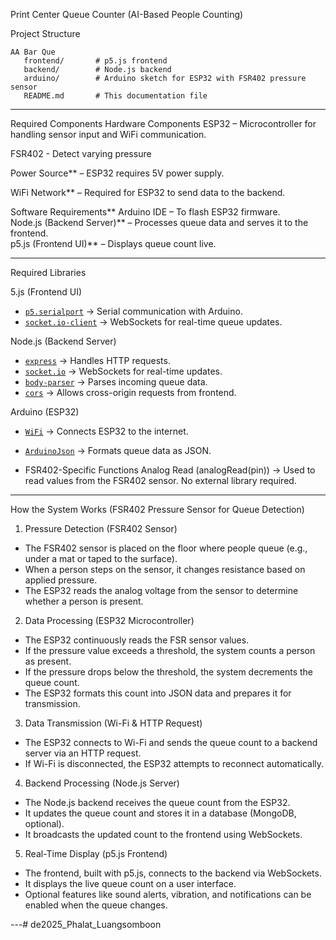 Print Center Queue Counter (AI-Based People Counting)

Project Structure
```
AA Bar Que
   frontend/       # p5.js frontend
   backend/        # Node.js backend
   arduino/        # Arduino sketch for ESP32 with FSR402 pressure sensor
   README.md       # This documentation file
```

---

 Required Components
 Hardware Components
  ESP32 – Microcontroller for handling sensor input and WiFi communication.

  FSR402 - Detect varying pressure
  
  Power Source** – ESP32 requires 5V power supply.
  
  WiFi Network** – Required for ESP32 to send data to the backend.  

Software Requirements**
  Arduino IDE – To flash ESP32 firmware.  
  Node.js (Backend Server)** – Processes queue data and serves it to the frontend.  
  p5.js (Frontend UI)** – Displays queue count live.  

---

Required Libraries

5.js (Frontend UI)
- [`p5.serialport`](https://github.com/p5-serial/p5.serialport) → Serial communication with Arduino.
- [`socket.io-client`](https://socket.io/docs/v4/client-api/) → WebSockets for real-time queue updates.

Node.js (Backend Server)
- [`express`](https://www.npmjs.com/package/express) → Handles HTTP requests.
- [`socket.io`](https://www.npmjs.com/package/socket.io) → WebSockets for real-time updates.
- [`body-parser`](https://www.npmjs.com/package/body-parser) → Parses incoming queue data.
- [`cors`](https://www.npmjs.com/package/cors) → Allows cross-origin requests from frontend.

Arduino (ESP32)
- [`WiFi`](https://www.arduino.cc/en/Reference/WiFi) → Connects ESP32 to the internet.
- [`ArduinoJson`](https://arduinojson.org/) → Formats queue data as JSON.

  
- FSR402-Specific Functions
Analog Read (analogRead(pin)) → Used to read values from the FSR402 sensor. No external library required.



---

How the System Works (FSR402 Pressure Sensor for Queue Detection)
1. Pressure Detection (FSR402 Sensor)
* The FSR402 sensor is placed on the floor where people queue (e.g., under a mat or taped to the surface).
* When a person steps on the sensor, it changes resistance based on applied pressure.
* The ESP32 reads the analog voltage from the sensor to determine whether a person is present.
2. Data Processing (ESP32 Microcontroller)
* The ESP32 continuously reads the FSR sensor values.
* If the pressure value exceeds a threshold, the system counts a person as present.
* If the pressure drops below the threshold, the system decrements the queue count.
* The ESP32 formats this count into JSON data and prepares it for transmission.
3. Data Transmission (Wi-Fi & HTTP Request)
* The ESP32 connects to Wi-Fi and sends the queue count to a backend server via an HTTP request.
* If Wi-Fi is disconnected, the ESP32 attempts to reconnect automatically.
4. Backend Processing (Node.js Server)
* The Node.js backend receives the queue count from the ESP32.
* It updates the queue count and stores it in a database (MongoDB, optional).
* It broadcasts the updated count to the frontend using WebSockets.
5. Real-Time Display (p5.js Frontend)
* The frontend, built with p5.js, connects to the backend via WebSockets.
* It displays the live queue count on a user interface.
* Optional features like sound alerts, vibration, and notifications can be enabled when the queue changes.

---# de2025_Phalat_Luangsomboon
